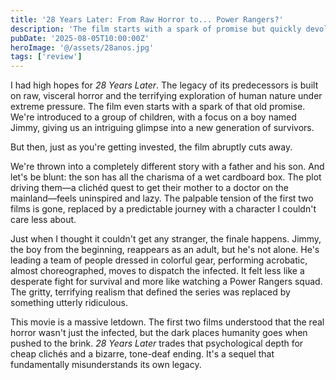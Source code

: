 ```yaml
---
title: '28 Years Later: From Raw Horror to... Power Rangers?'
description: 'The film starts with a spark of promise but quickly devolves into a bizarre sequel that forgets what made the franchise a horror masterpiece.'
pubDate: '2025-08-05T10:00:00Z'
heroImage: '@/assets/28anos.jpg'
tags: ['review']
---
```


I had high hopes for _28 Years Later_. The legacy of its predecessors is built on raw, visceral horror and the terrifying exploration of human nature under extreme pressure. The film even starts with a spark of that old promise. We're introduced to a group of children, with a focus on a boy named Jimmy, giving us an intriguing glimpse into a new generation of survivors.

But then, just as you're getting invested, the film abruptly cuts away.

We're thrown into a completely different story with a father and his son. And let's be blunt: the son has all the charisma of a wet cardboard box. The plot driving them—a clichéd quest to get their mother to a doctor on the mainland—feels uninspired and lazy. The palpable tension of the first two films is gone, replaced by a predictable journey with a character I couldn't care less about.

Just when I thought it couldn't get any stranger, the finale happens. Jimmy, the boy from the beginning, reappears as an adult, but he's not alone. He's leading a team of people dressed in colorful gear, performing acrobatic, almost choreographed, moves to dispatch the infected. It felt less like a desperate fight for survival and more like watching a Power Rangers squad. The gritty, terrifying realism that defined the series was replaced by something utterly ridiculous.

This movie is a massive letdown. The first two films understood that the real horror wasn't just the infected, but the dark places humanity goes when pushed to the brink. _28 Years Later_ trades that psychological depth for cheap clichés and a bizarre, tone-deaf ending. It's a sequel that fundamentally misunderstands its own legacy.
